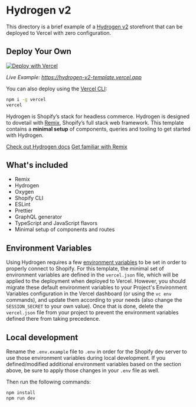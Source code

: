  # Hydrogen v2

This directory is a brief example of a [Hydrogen v2](https://shopify.dev/custom-storefronts/hydrogen) storefront that can be deployed to Vercel with zero configuration.

## Deploy Your Own

[![Deploy with Vercel](https://vercel.com/button)](https://vercel.com/new/clone?repository-url=https://github.com/vercel/vercel/tree/main/examples/hydrogen-2&template=hydrogen-2)

_Live Example: https://hydrogen-v2-template.vercel.app_

You can also deploy using the [Vercel CLI](https://vercel.com/cli):

```sh
npm i -g vercel
vercel
```

Hydrogen is Shopify’s stack for headless commerce. Hydrogen is designed to dovetail with [Remix](https://remix.run/), Shopify’s full stack web framework. This template contains a **minimal setup** of components, queries and tooling to get started with Hydrogen.

[Check out Hydrogen docs](https://shopify.dev/custom-storefronts/hydrogen)
[Get familiar with Remix](https://remix.run/docs/en/v1)

## What's included

- Remix
- Hydrogen
- Oxygen
- Shopify CLI
- ESLint
- Prettier
- GraphQL generator
- TypeScript and JavaScript flavors
- Minimal setup of components and routes

## Environment Variables

Using Hydrogen requires a few [environment variables](https://shopify.dev/docs/custom-storefronts/hydrogen/environment-variables) to be set in order to properly connect to Shopify. For this template, the minimal set of environment variables are defined in the `vercel.json` file, which will be applied to the deployment when deployed to Vercel. However, you should migrate these default environment variables to your Project's Environment Variables configuration in the Vercel dashboard (or using the `vc env` commands), and update them according to your needs (also change the `SESSION_SECRET` to your own value). Once that is done, delete the `vercel.json` file from your project to prevent the environment variables defined there from taking precedence.

## Local development

Rename the `.env.example` file to `.env` in order for the Shopify dev server to use those environment variables during local development. If you defined/modified additional environment variables based on the section above, be sure to apply those changes in your `.env` file as well.

Then run the following commands:

```bash
npm install
npm run dev
```
